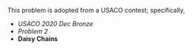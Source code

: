 This problem is adopted from a USACO contest; specifically,
 - *USACO 2020 Dec Bronze*
 - *Problem 2*
 - **Daisy Chains**
